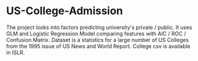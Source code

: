 # US-College-Admission
The project looks into factors predicting university's private / public. It uses GLM and Logistic Regression Model comparing features with AIC / ROC / Confusion Matrix. Dataset is a statistics for a large number of US Colleges from the 1995 issue of US News and World Report. College csv is available in ISLR.
